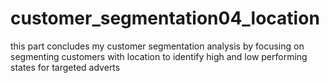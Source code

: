# customer_segmentation04_location
this part concludes my customer segmentation analysis by focusing on segmenting customers with location to identify high and low performing  states for targeted adverts
